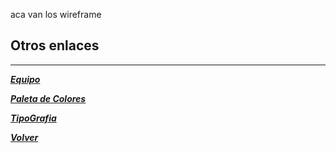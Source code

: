 aca van los wireframe




## __Otros enlaces__
___
        
        

[***Equipo***](Equipo.md)

[***Paleta de Colores***](Diseño/Colores.md)

[***TipoGrafia***](Diseño/tipografia.md)

[***Volver***](https://github.com/jerebustos/Grupo-7-FullHouse)
